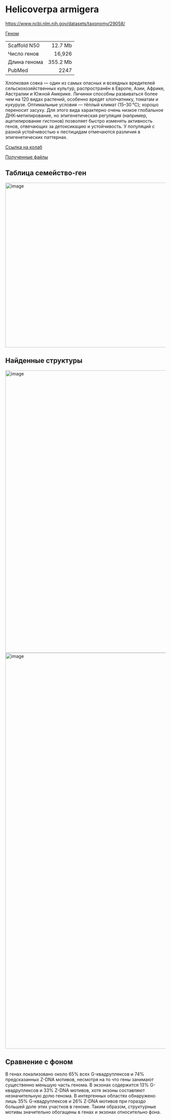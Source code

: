# Helicoverpa armigera

https://www.ncbi.nlm.nih.gov/datasets/taxonomy/29058/

[Геном](https://www.ncbi.nlm.nih.gov/datasets/genome/GCF_030705265.1/)

|                 |              |
|-----------------|-------------:|
| Scaffold N50    | 12.7 Mb      |
| Число генов     | 16,926       |
| Длина генома    | 355.2 Mb     |
| PubMed          | 2247         |

Хлопковая совка — один из самых опасных и всеядных вредителей сельскохозяйственных культур, распространён в Европе, Азии, Африке, Австралии и Южной Америке. Личинки способны развиваться более чем на 120 видах растений, особенно вредят хлопчатнику, томатам и кукурузе.
Оптимальные условия — тёплый климат (15–30 °C); хорошо переносит засуху.
Для этого вида характерно очень низкое глобальное ДНК-метилирование, но эпигенетическая регуляция (например, ацетилирование гистонов) позволяет быстро изменять активность генов, отвечающих за детоксикацию и устойчивость. У популяций с разной устойчивостью к пестицидам отмечаются различия в эпигенетических паттернах.

[Ссылка на колаб](https://colab.research.google.com/drive/1UD6JPg7d3oApYXfZq3uUGHK9XmDJdJF0?usp=sharing)

[Полученные файлы](data/)

## Таблица семейство-ген

<img width="516" alt="image" src="https://github.com/user-attachments/assets/e59a7d1a-f64e-486d-8fce-2161dfe7b560" />

## Найденные структуры

<img width="885" alt="image" src="https://github.com/user-attachments/assets/f879e3e3-bd7a-46ba-9875-8cc3fe67eea1" />


<img width="1240" alt="image" src="https://github.com/user-attachments/assets/19627667-d477-400f-9cba-7d2ff6e95541" />


## Сравнение с фоном

В генах локализовано около 65% всех G-квадруплексов и 74% предсказанных Z-DNA мотивов, несмотря на то что гены занимают существенно меньшую часть генома. В экзонах содержится 13% G-квадруплексов и 33% Z-DNA мотивов, хотя экзоны составляют незначительную долю генома. В интергенных областях обнаружено лишь 35% G-квадруплексов и 26% Z-DNA мотивов при гораздо большей доле этих участков в геноме. Таким образом, структурные мотивы значительно обогащены в генах и экзонах относительно фона.
